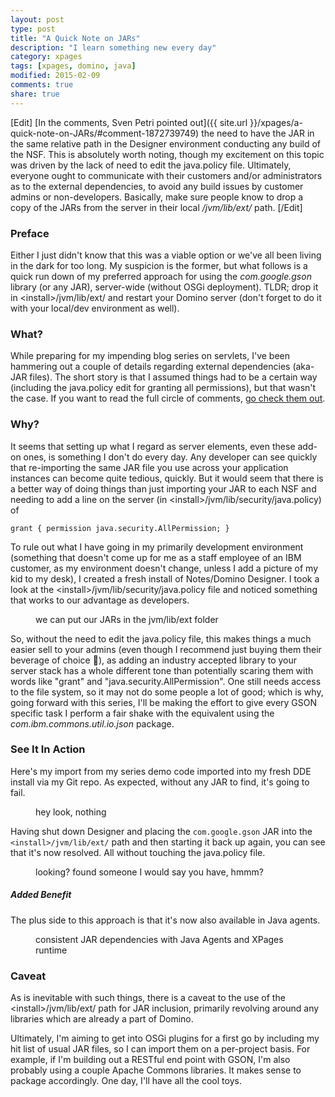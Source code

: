 ```yaml
---
layout: post
type: post
title: "A Quick Note on JARs"
description: "I learn something new every day"
category: xpages
tags: [xpages, domino, java]
modified: 2015-02-09
comments: true
share: true
---
```


[Edit]
[In the comments, Sven Petri pointed out]({{ site.url }}/xpages/a-quick-note-on-JARs/#comment-1872739749) the need to have the JAR in the same relative path in the Designer environment conducting any build of the NSF. This is absolutely worth noting, though my excitement on this topic was driven by the lack of need to edit the java.policy file. Ultimately, everyone ought to communicate with their customers and/or administrators as to the external dependencies, to avoid any build issues by customer admins or non-developers. Basically, make sure people know to drop a copy of the JARs from the server in their local _/jvm/lib/ext/_ path.
[/Edit]

### Preface
Either I just didn't know that this was a viable option or we've all been living in the dark for too long. My suspicion is the former, but what follows is a quick run down of my preferred approach for using the _com.google.gson_ library (or any JAR), server-wide (without OSGi deployment). TLDR; drop it in &lt;install&gt;/jvm/lib/ext/ and restart your Domino server (don't forget to do it with your local/dev environment as well).

### What?
While preparing for my <span data-toggle-tooltip title="I swear it's coming!">impending blog series on servlets</span>, I've been hammering out a couple of details regarding external dependencies (aka- JAR files). The short story is that I assumed things had to be a certain way (including the java.policy edit for granting all permissions), but that wasn't the case. If you want to read the full circle of comments, [go check them out](//disqus.com/home/discussion/em-devblog/building_java_objects_from_json_93/#comment-1813504147).

### Why?
It seems that setting up what I regard as server elements, even these add-on ones, is something I don't do every day. Any developer can see quickly that re-importing the same JAR file you use across your application instances can become quite tedious, quickly. But it would seem that there is a better way of doing things than just importing your JAR to each NSF and needing to add a line on the server (in &lt;install&gt;/jvm/lib/security/java.policy) of
```
grant { permission java.security.AllPermission; }
```

To rule out what I have going in my primarily development environment (something that doesn't come up for me as a staff employee of an IBM customer, as my environment doesn't change, unless I add a picture of my kid to my desk), I created a fresh install of Notes/Domino Designer. I took a look at the &lt;install&gt;/jvm/lib/security/java.policy file and noticed something that works to our advantage as developers.

<figure>
  <amp-img src="{{ site.url }}/assets/images/post_images/JARs/StockJvmPropertiesJvmLibExt.png"
  alt="we can put our JARs in the jvm/lib/ext folder"
  layout="responsive"
  width="458" height="82"></amp-img>
 <figcaption>we can put our JARs in the jvm/lib/ext folder</figcaption>
</figure>

So, without the need to edit the java.policy file, this makes things a much easier sell to your admins (even though I recommend just buying them their beverage of choice :beer:), as adding an industry accepted library to your server stack has a whole different tone than potentially scaring them with words like "grant" and "java.security.AllPermission". One still needs access to the file system, so it may not do some people a lot of good; which is why, going forward with this series, I'll be making the effort to give every GSON specific task I perform a fair shake with the equivalent using the _com.ibm.commons.util.io.json_ package.

### See It In Action
Here's my import from my series demo code imported into my fresh DDE install via my Git repo. As expected, without any JAR to find, it's going to fail.

<figure>
  <amp-img src="{{ site.url }}/assets/images/post_images/JARs/ImportingGsonWithoutJAR.png"
  alt="hey look, nothing"
  layout="responsive"
  width="502" height="114"></amp-img>
 <figcaption>hey look, nothing</figcaption>
</figure>

Having shut down Designer and placing the `com.google.gson` JAR into the `<install>/jvm/lib/ext/` path and then starting it back up again, you can see that it's now resolved. All without touching the java.policy file.

<figure>
  <amp-img src="{{ site.url }}/assets/images/post_images/JARs/JARaddedOnlyToJvmLibExt.png"
  alt="looking? found someone I would say you have, hmmm?"
  layout="responsive"
  width="505" height="132"></amp-img>
 <figcaption>looking? found someone I would say you have, hmmm?</figcaption>
</figure>

##### Added Benefit
The plus side to this approach is that it's now also available in Java agents.

<figure>
  <amp-img src="{{ site.url }}/assets/images/post_images/JARs/JARaccessibleFromJavaAgent.png"
  alt="consistent JAR dependencies with Java Agents and XPages runtime"
  layout="responsive"
  width="627" height="343"></amp-img>
 <figcaption>consistent JAR dependencies with Java Agents and XPages runtime</figcaption>
</figure>

### Caveat
As is inevitable with such things, there is a caveat to the use of the &lt;install&gt;/jvm/lib/ext/ path for JAR inclusion, primarily revolving around any libraries which are already a part of Domino.

<amp-twitter width="390" height="50"
    layout="responsive"
    data-tweetid="564821946270240769">
</amp-twitter>

Ultimately, I'm aiming to get into OSGi plugins for a first go by including my hit list of usual JAR files, so I can import them on a per-project basis. For example, if I'm building out a RESTful end point with GSON, I'm also probably using a couple Apache Commons libraries. It makes sense to package accordingly. One day, I'll have all the cool toys.
